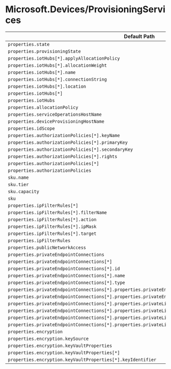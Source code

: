 # Microsoft.Devices/ProvisioningServices

| Default Path | Alias |
|---|---|
| `properties.state` | `Microsoft.Devices/ProvisioningServices/state` |
| `properties.provisioningState` | `Microsoft.Devices/ProvisioningServices/provisioningState` |
| `properties.iotHubs[*].applyAllocationPolicy` | `Microsoft.Devices/ProvisioningServices/iotHubs[*].applyAllocationPolicy` |
| `properties.iotHubs[*].allocationWeight` | `Microsoft.Devices/ProvisioningServices/iotHubs[*].allocationWeight` |
| `properties.iotHubs[*].name` | `Microsoft.Devices/ProvisioningServices/iotHubs[*].name` |
| `properties.iotHubs[*].connectionString` | `Microsoft.Devices/ProvisioningServices/iotHubs[*].connectionString` |
| `properties.iotHubs[*].location` | `Microsoft.Devices/ProvisioningServices/iotHubs[*].location` |
| `properties.iotHubs[*]` | `Microsoft.Devices/ProvisioningServices/iotHubs[*]` |
| `properties.iotHubs` | `Microsoft.Devices/ProvisioningServices/iotHubs` |
| `properties.allocationPolicy` | `Microsoft.Devices/ProvisioningServices/allocationPolicy` |
| `properties.serviceOperationsHostName` | `Microsoft.Devices/ProvisioningServices/serviceOperationsHostName` |
| `properties.deviceProvisioningHostName` | `Microsoft.Devices/ProvisioningServices/deviceProvisioningHostName` |
| `properties.idScope` | `Microsoft.Devices/ProvisioningServices/idScope` |
| `properties.authorizationPolicies[*].keyName` | `Microsoft.Devices/ProvisioningServices/authorizationPolicies[*].keyName` |
| `properties.authorizationPolicies[*].primaryKey` | `Microsoft.Devices/ProvisioningServices/authorizationPolicies[*].primaryKey` |
| `properties.authorizationPolicies[*].secondaryKey` | `Microsoft.Devices/ProvisioningServices/authorizationPolicies[*].secondaryKey` |
| `properties.authorizationPolicies[*].rights` | `Microsoft.Devices/ProvisioningServices/authorizationPolicies[*].rights` |
| `properties.authorizationPolicies[*]` | `Microsoft.Devices/ProvisioningServices/authorizationPolicies[*]` |
| `properties.authorizationPolicies` | `Microsoft.Devices/ProvisioningServices/authorizationPolicies` |
| `sku.name` | `Microsoft.Devices/ProvisioningServices/sku.name` |
| `sku.tier` | `Microsoft.Devices/ProvisioningServices/sku.tier` |
| `sku.capacity` | `Microsoft.Devices/ProvisioningServices/sku.capacity` |
| `sku` | `Microsoft.Devices/ProvisioningServices/sku` |
| `properties.ipFilterRules[*]` | `Microsoft.Devices/provisioningServices/ipFilterRules[*]` |
| `properties.ipFilterRules[*].filterName` | `Microsoft.Devices/provisioningServices/ipFilterRules[*].filterName` |
| `properties.ipFilterRules[*].action` | `Microsoft.Devices/provisioningServices/ipFilterRules[*].action` |
| `properties.ipFilterRules[*].ipMask` | `Microsoft.Devices/provisioningServices/ipFilterRules[*].ipMask` |
| `properties.ipFilterRules[*].target` | `Microsoft.Devices/provisioningServices/ipFilterRules[*].target` |
| `properties.ipFilterRules` | `Microsoft.Devices/provisioningServices/ipFilterRules` |
| `properties.publicNetworkAccess` | `Microsoft.Devices/provisioningServices/publicNetworkAccess` |
| `properties.privateEndpointConnections` | `Microsoft.Devices/provisioningServices/privateEndpointConnections` |
| `properties.privateEndpointConnections[*]` | `Microsoft.Devices/provisioningServices/privateEndpointConnections[*]` |
| `properties.privateEndpointConnections[*].id` | `Microsoft.Devices/provisioningServices/privateEndpointConnections[*].id` |
| `properties.privateEndpointConnections[*].name` | `Microsoft.Devices/provisioningServices/privateEndpointConnections[*].name` |
| `properties.privateEndpointConnections[*].type` | `Microsoft.Devices/provisioningServices/privateEndpointConnections[*].type` |
| `properties.privateEndpointConnections[*].properties.privateEndpoint` | `Microsoft.Devices/provisioningServices/privateEndpointConnections[*].privateEndpoint` |
| `properties.privateEndpointConnections[*].properties.privateEndpoint.id` | `Microsoft.Devices/provisioningServices/privateEndpointConnections[*].privateEndpoint.id` |
| `properties.privateEndpointConnections[*].properties.privateLinkServiceConnectionState` | `Microsoft.Devices/provisioningServices/privateEndpointConnections[*].privateLinkServiceConnectionState` |
| `properties.privateEndpointConnections[*].properties.privateLinkServiceConnectionState.status` | `Microsoft.Devices/provisioningServices/privateEndpointConnections[*].privateLinkServiceConnectionState.status` |
| `properties.privateEndpointConnections[*].properties.privateLinkServiceConnectionState.description` | `Microsoft.Devices/provisioningServices/privateEndpointConnections[*].privateLinkServiceConnectionState.description` |
| `properties.privateEndpointConnections[*].properties.privateLinkServiceConnectionState.actionsRequired` | `Microsoft.Devices/provisioningServices/privateEndpointConnections[*].privateLinkServiceConnectionState.actionsRequired` |
| `properties.encryption` | `Microsoft.Devices/provisioningServices/encryption` |
| `properties.encryption.keySource` | `Microsoft.Devices/provisioningServices/encryption.keySource` |
| `properties.encryption.keyVaultProperties` | `Microsoft.Devices/provisioningServices/encryption.keyVaultProperties` |
| `properties.encryption.keyVaultProperties[*]` | `Microsoft.Devices/provisioningServices/encryption.keyVaultProperties[*]` |
| `properties.encryption.keyVaultProperties[*].keyIdentifier` | `Microsoft.Devices/provisioningServices/encryption.keyVaultProperties[*].keyIdentifier` |

